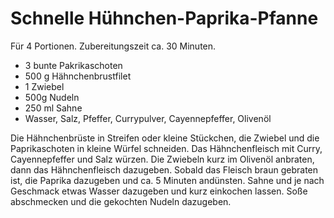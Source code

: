 Schnelle Hühnchen-Paprika-Pfanne
================================

Für 4 Portionen. Zubereitungszeit ca. 30 Minuten.

* 3 bunte Pakrikaschoten
* 500 g Hähnchenbrustfilet
* 1 Zwiebel
* 500g Nudeln
* 250 ml Sahne
* Wasser, Salz, Pfeffer, Currypulver, Cayennepfeffer, Olivenöl

Die Hähnchenbrüste in Streifen oder kleine Stückchen, die Zwiebel und die Paprikaschoten in kleine Würfel schneiden. Das Hähnchenfleisch mit Curry, Cayennepfeffer und Salz würzen. Die Zwiebeln kurz im Olivenöl anbraten, dann das Hähnchenfleisch dazugeben. Sobald das Fleisch braun gebraten ist, die Paprika dazugeben und ca. 5 Minuten andünsten. Sahne und je nach Geschmack etwas Wasser dazugeben und kurz einkochen lassen. Soße abschmecken und die gekochten Nudeln dazugeben.